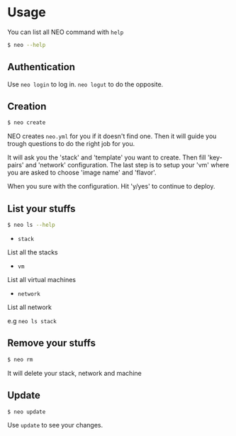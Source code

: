 # Usage

You can list all NEO command with `help`

``` bash
$ neo --help
```

## Authentication

Use `neo login` to log in. `neo logut` to do the opposite.

## Creation

``` bash
$ neo create
```

NEO creates `neo.yml` for you if it doesn't find one. Then it will
guide you trough questions to do the right job for you.

It will ask you the 'stack' and 'template' you want to create. Then
fill 'key-pairs' and 'network' configuration. The last step is to
setup your 'vm' where you are asked to choose 'image name' and
'flavor'.

When you sure with the configuration. Hit 'y/yes' to continue to
deploy.

## List your stuffs

``` bash
$ neo ls --help
```

- `stack`

List all the stacks

- `vm`

List all virtual machines

- `network`

List all network

e.g `neo ls stack`

## Remove your stuffs

``` bash
$ neo rm
```

It will delete your stack, network and machine

## Update

``` bash
$ neo update
```
Use `update` to see your changes.
